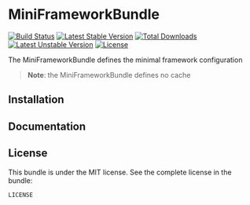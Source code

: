 MiniFrameworkBundle
==============

[![Build Status](https://secure.travis-ci.org/uxgood/mini-framework-bundle.svg?branch=master)](http://travis-ci.org/uxgood/mini-framework-bundle) [![Latest Stable Version](https://poser.pugx.org/uxgood/mini-framework-bundle/v/stable.svg)](https://packagist.org/packages/uxgood/mini-framework-bundle) [![Total Downloads](https://poser.pugx.org/uxgood/mini-framework-bundle/downloads.svg)](https://packagist.org/packages/uxgood/mini-framework-bundle) [![Latest Unstable Version](https://poser.pugx.org/uxgood/mini-framework-bundle/v/unstable.svg)](https://packagist.org/packages/uxgood/mini-framework-bundle) [![License](https://poser.pugx.org/uxgood/mini-framework-bundle/license.svg)](https://packagist.org/packages/uxgood/mini-framework-bundle)

The MiniFrameworkBundle defines the minimal framework configuration

> __Note__: the MiniFrameworkBundle defines no cache

Installation
------------


Documentation
-------------


License
-------

This bundle is under the MIT license. See the complete license in the bundle:

    LICENSE
